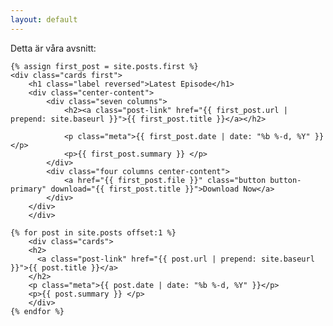 ```yaml
---
layout: default
---
```

<p>Detta är våra avsnitt:</p>

<div class="card-grid">
<!--     -->
    
    {% assign first_post = site.posts.first %}
    <div class="cards first">
        <h1 class="label reversed">Latest Episode</h1>
        <div class="center-content">
            <div class="seven columns">
                <h2><a class="post-link" href="{{ first_post.url | prepend: site.baseurl }}">{{ first_post.title }}</a></h2>
                
                <p class="meta">{{ first_post.date | date: "%b %-d, %Y" }}</p>
                <p>{{ first_post.summary }} </p> 
            </div>
            <div class="four columns center-content">
                <a href="{{ first_post.file }}" class="button button-primary" download="{{ first_post.title }}">Download Now</a>    
            </div>
        </div>            
        </div>
    
    {% for post in site.posts offset:1 %}
        <div class="cards">
        <h2>
          <a class="post-link" href="{{ post.url | prepend: site.baseurl }}">{{ post.title }}</a>
        </h2>
        <p class="meta">{{ post.date | date: "%b %-d, %Y" }}</p>
        <p>{{ post.summary }} </p>
        </div>
    {% endfor %}
    
</div>

<div class="container center-content extra-padding">
</div>
